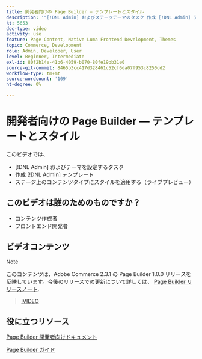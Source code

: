 ```yaml
---
title: 開発者向けの Page Builder — テンプレートとスタイル
description: '"[!DNL Admin] およびステージテーマのタスク 作成 [!DNL Admin] テンプレート​。 ステージ（ライブプレビュー）上のコンテンツタイプにスタイルを適用します。'
kt: 5653
doc-type: video
activity: use
feature: Page Content, Native Luma Frontend Development, Themes
topic: Commerce, Development
role: Admin, Developer, User
level: Beginner, Intermediate
exl-id: 80f2b14e-41b6-4059-b070-80fe19bb31e0
source-git-commit: 8465b3cc417d328461c52cf6da07f953c8250dd2
workflow-type: tm+mt
source-wordcount: '109'
ht-degree: 0%

---
```


# 開発者向けの Page Builder — テンプレートとスタイル

このビデオでは、

- [!DNL Admin] およびテーマを設定するタスク
- 作成 [!DNL Admin] テンプレート&#x200B;
- ステージ上のコンテンツタイプにスタイルを適用する（ライブプレビュー）

## このビデオは誰のためのものですか？

- コンテンツ作成者
- フロントエンド開発者

## ビデオコンテンツ

>[!NOTE]
>
>このコンテンツは、Adobe Commerce 2.3.1 の Page Builder 1.0.0 リリースを反映しています。今後のリリースでの更新について詳しくは、 [Page Builder リリースノート](https://experienceleague.adobe.com/docs/commerce-admin/page-builder/release-notes.html).

>[!VIDEO](https://video.tv.adobe.com/v/35712?quality=12&learn=on)

## 役に立つリソース

[Page Builder 開発者向けドキュメント](https://developer.adobe.com/commerce/frontend-core/page-builder/)

[Page Builder ガイド](https://experienceleague.adobe.com/docs/commerce-admin/page-builder/introduction.html)
